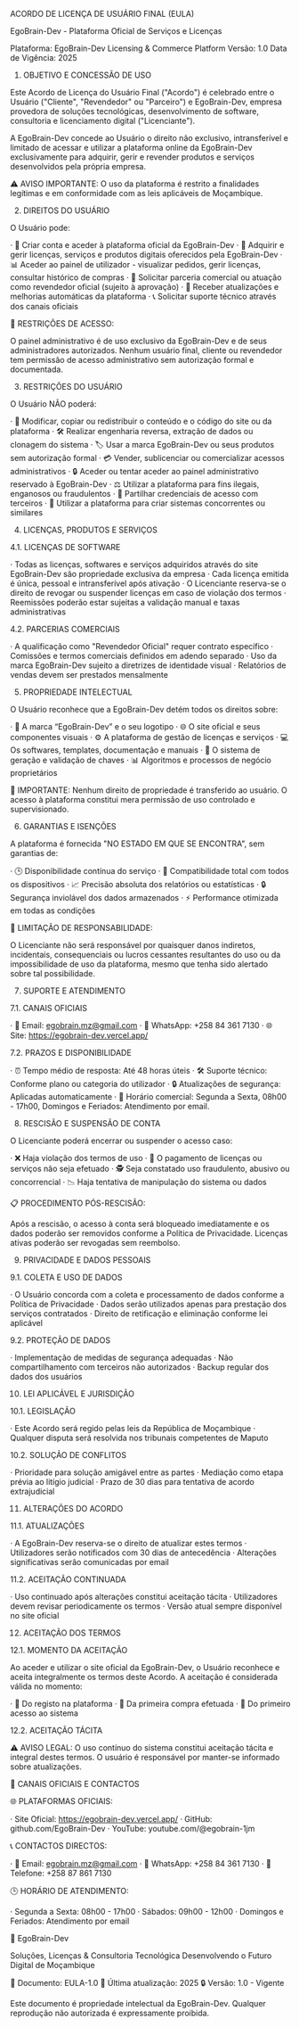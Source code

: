 ACORDO DE LICENÇA DE USUÁRIO FINAL (EULA)

EgoBrain-Dev - Plataforma Oficial de Serviços e Licenças

Plataforma: EgoBrain-Dev Licensing & Commerce Platform
Versão: 1.0
Data de Vigência: 2025


1. OBJETIVO E CONCESSÃO DE USO

Este Acordo de Licença do Usuário Final ("Acordo") é celebrado entre o Usuário ("Cliente", "Revendedor" ou "Parceiro") e EgoBrain-Dev, empresa provedora de soluções tecnológicas, desenvolvimento de software, consultoria e licenciamento digital ("Licenciante").

A EgoBrain-Dev concede ao Usuário o direito não exclusivo, intransferível e limitado de acessar e utilizar a plataforma online da EgoBrain-Dev exclusivamente para adquirir, gerir e revender produtos e serviços desenvolvidos pela própria empresa.

⚠️ AVISO IMPORTANTE: O uso da plataforma é restrito a finalidades legítimas e em conformidade com as leis aplicáveis de Moçambique.


2. DIREITOS DO USUÁRIO

O Usuário pode:

· 📝 Criar conta e aceder à plataforma oficial da EgoBrain-Dev
· 🛒 Adquirir e gerir licenças, serviços e produtos digitais oferecidos pela EgoBrain-Dev
· 📊 Aceder ao painel de utilizador - visualizar pedidos, gerir licenças, consultar histórico de compras
· 🤝 Solicitar parceria comercial ou atuação como revendedor oficial (sujeito à aprovação)
· 🔄 Receber atualizações e melhorias automáticas da plataforma
· 📞 Solicitar suporte técnico através dos canais oficiais

🚫 RESTRIÇÕES DE ACESSO:

O painel administrativo é de uso exclusivo da EgoBrain-Dev e de seus administradores autorizados. Nenhum usuário final, cliente ou revendedor tem permissão de acesso administrativo sem autorização formal e documentada.


3. RESTRIÇÕES DO USUÁRIO

O Usuário NÃO poderá:

· 🔧 Modificar, copiar ou redistribuir o conteúdo e o código do site ou da plataforma
· 🛠️ Realizar engenharia reversa, extração de dados ou clonagem do sistema
· 🏷️ Usar a marca EgoBrain-Dev ou seus produtos sem autorização formal
· 💳 Vender, sublicenciar ou comercializar acessos administrativos
· 🔒 Aceder ou tentar aceder ao painel administrativo reservado à EgoBrain-Dev
· ⚖️ Utilizar a plataforma para fins ilegais, enganosos ou fraudulentos
· 👥 Partilhar credenciais de acesso com terceiros
· 🚫 Utilizar a plataforma para criar sistemas concorrentes ou similares


4. LICENÇAS, PRODUTOS E SERVIÇOS

4.1. LICENÇAS DE SOFTWARE

· Todas as licenças, softwares e serviços adquiridos através do site EgoBrain-Dev são propriedade exclusiva da empresa
· Cada licença emitida é única, pessoal e intransferível após ativação
· O Licenciante reserva-se o direito de revogar ou suspender licenças em caso de violação dos termos
· Reemissões poderão estar sujeitas a validação manual e taxas administrativas

4.2. PARCERIAS COMERCIAIS

· A qualificação como "Revendedor Oficial" requer contrato específico
· Comissões e termos comerciais definidos em adendo separado
· Uso da marca EgoBrain-Dev sujeito a diretrizes de identidade visual
· Relatórios de vendas devem ser prestados mensalmente


5. PROPRIEDADE INTELECTUAL

O Usuário reconhece que a EgoBrain-Dev detém todos os direitos sobre:

· 🏢 A marca “EgoBrain-Dev” e o seu logotipo
· 🌐 O site oficial e seus componentes visuais
· ⚙️ A plataforma de gestão de licenças e serviços
· 💻 Os softwares, templates, documentação e manuais
· 🔑 O sistema de geração e validação de chaves
· 📊 Algoritmos e processos de negócio proprietários

📌 IMPORTANTE: Nenhum direito de propriedade é transferido ao usuário. O acesso à plataforma constitui mera permissão de uso controlado e supervisionado.


6. GARANTIAS E ISENÇÕES

A plataforma é fornecida "NO ESTADO EM QUE SE ENCONTRA", sem garantias de:

· 🕒 Disponibilidade contínua do serviço
· 📱 Compatibilidade total com todos os dispositivos
· 📈 Precisão absoluta dos relatórios ou estatísticas
· 🔒 Segurança inviolável dos dados armazenados
· ⚡ Performance otimizada em todas as condições

🚫 LIMITAÇÃO DE RESPONSABILIDADE:

O Licenciante não será responsável por quaisquer danos indiretos, incidentais, consequenciais ou lucros cessantes resultantes do uso ou da impossibilidade de uso da plataforma, mesmo que tenha sido alertado sobre tal possibilidade.


7. SUPORTE E ATENDIMENTO

7.1. CANAIS OFICIAIS

· 📧 Email: egobrain.mz@gmail.com
· 📱 WhatsApp: +258 84 361 7130
· 🌐 Site: https://egobrain-dev.vercel.app/

7.2. PRAZOS E DISPONIBILIDADE

· ⏰ Tempo médio de resposta: Até 48 horas úteis
· 🛠️ Suporte técnico: Conforme plano ou categoria do utilizador
· 🔒 Atualizações de segurança: Aplicadas automaticamente
· 📅 Horário comercial: Segunda a Sexta, 08h00 - 17h00, Domingos e Feriados: Atendimento por email.


8. RESCISÃO E SUSPENSÃO DE CONTA

O Licenciante poderá encerrar ou suspender o acesso caso:

· ❌ Haja violação dos termos de uso
· 💸 O pagamento de licenças ou serviços não seja efetuado
· 🕵️ Seja constatado uso fraudulento, abusivo ou concorrencial
· 📉 Haja tentativa de manipulação do sistema ou dados

📋 PROCEDIMENTO PÓS-RESCISÃO:

Após a rescisão, o acesso à conta será bloqueado imediatamente e os dados poderão ser removidos conforme a Política de Privacidade. Licenças ativas poderão ser revogadas sem reembolso.


9. PRIVACIDADE E DADOS PESSOAIS

9.1. COLETA E USO DE DADOS

· O Usuário concorda com a coleta e processamento de dados conforme a Política de Privacidade
· Dados serão utilizados apenas para prestação dos serviços contratados
· Direito de retificação e eliminação conforme lei aplicável

9.2. PROTEÇÃO DE DADOS

· Implementação de medidas de segurança adequadas
· Não compartilhamento com terceiros não autorizados
· Backup regular dos dados dos usuários


10. LEI APLICÁVEL E JURISDIÇÃO

10.1. LEGISLAÇÃO

· Este Acordo será regido pelas leis da República de Moçambique
· Qualquer disputa será resolvida nos tribunais competentes de Maputo

10.2. SOLUÇÃO DE CONFLITOS

· Prioridade para solução amigável entre as partes
· Mediação como etapa prévia ao litígio judicial
· Prazo de 30 dias para tentativa de acordo extrajudicial


11. ALTERAÇÕES DO ACORDO

11.1. ATUALIZAÇÕES

· A EgoBrain-Dev reserva-se o direito de atualizar estes termos
· Utilizadores serão notificados com 30 dias de antecedência
· Alterações significativas serão comunicadas por email

11.2. ACEITAÇÃO CONTINUADA

· Uso continuado após alterações constitui aceitação tácita
· Utilizadores devem revisar periodicamente os termos
· Versão atual sempre disponível no site oficial


12. ACEITAÇÃO DOS TERMOS

12.1. MOMENTO DA ACEITAÇÃO

Ao aceder e utilizar o site oficial da EgoBrain-Dev, o Usuário reconhece e aceita integralmente os termos deste Acordo. A aceitação é considerada válida no momento:

· 📝 Do registo na plataforma
· 🛒 Da primeira compra efetuada
· 🔑 Do primeiro acesso ao sistema

12.2. ACEITAÇÃO TÁCITA

⚠️ AVISO LEGAL: O uso contínuo do sistema constitui aceitação tácita e integral destes termos. O usuário é responsável por manter-se informado sobre atualizações.


📡 CANAIS OFICIAIS E CONTACTOS

🌐 PLATAFORMAS OFICIAIS:

· Site Oficial: https://egobrain-dev.vercel.app/
· GitHub: github.com/EgoBrain-Dev
· YouTube: youtube.com/@egobrain-1jm

📞 CONTACTOS DIRECTOS:

· 📧 Email: egobrain.mz@gmail.com
· 📱 WhatsApp: +258 84 361 7130
· 📠 Telefone: +258 87 861 7130

🕒 HORÁRIO DE ATENDIMENTO:

· Segunda a Sexta: 08h00 - 17h00
· Sábados: 09h00 - 12h00
· Domingos e Feriados: Atendimento por email


🏢 EgoBrain-Dev

Soluções, Licenças & Consultoria Tecnológica
Desenvolvendo o Futuro Digital de Moçambique


📄 Documento: EULA-1.0
🔄 Última atualização: 2025
🔒 Versão: 1.0 - Vigente

Este documento é propriedade intelectual da EgoBrain-Dev. Qualquer reprodução não autorizada é expressamente proibida.